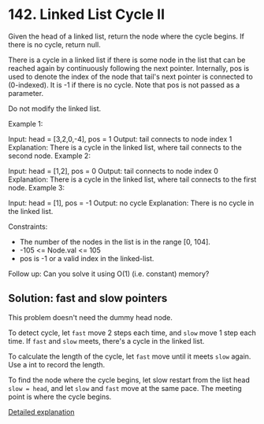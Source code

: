 # 142. Linked List Cycle II
Given the head of a linked list, return the node where the cycle begins. If there is no cycle, return null.

There is a cycle in a linked list if there is some node in the list that can be reached again by continuously following the next pointer. Internally, pos is used to denote the index of the node that tail's next pointer is connected to (0-indexed). It is -1 if there is no cycle. Note that pos is not passed as a parameter.

Do not modify the linked list.

Example 1:

Input: head = [3,2,0,-4], pos = 1
Output: tail connects to node index 1
Explanation: There is a cycle in the linked list, where tail connects to the second node.
Example 2:

Input: head = [1,2], pos = 0
Output: tail connects to node index 0
Explanation: There is a cycle in the linked list, where tail connects to the first node.
Example 3:

Input: head = [1], pos = -1
Output: no cycle
Explanation: There is no cycle in the linked list.

Constraints:

* The number of the nodes in the list is in the range [0, 104].
* -105 <= Node.val <= 105
* pos is -1 or a valid index in the linked-list.

Follow up: Can you solve it using O(1) (i.e. constant) memory?

## Solution: fast and slow pointers
This problem doesn't need the dummy head node.

To detect cycle, let `fast` move 2 steps each time, and `slow` move 1 step each time. If `fast` and `slow` meets, there's a cycle in the linked list.

To calculate the length of the cycle, let `fast` move until it meets `slow` again. Use a int to record the length.

To find the node where the cycle begins, let slow restart from the list head `slow = head`, and let `slow` and `fast` move at the same pace. The meeting point is where the cycle begins.

[Detailed explanation](../../Algorithm/List/CycleDetectionAndRemoval/README.rst)
